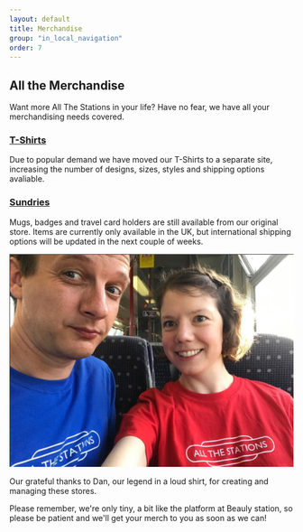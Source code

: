 ```yaml
---
layout: default
title: Merchandise
group: "in_local_navigation"
order: 7
---
```

## All the Merchandise

Want more All The Stations in your life? Have no fear, we have all your merchandising needs covered.

### <a href="http://stores.clothes2order.com/dztzstore/all-the-stations/">T-Shirts</a>

Due to popular demand we have moved our T-Shirts to a separate site, 
increasing the number of designs, sizes, styles and shipping options avaliable.

### <a href="https://www.freewebstore.org/allthestationsmerch">Sundries</a>

Mugs, badges and travel card holders are still available from our original store. Items are currently only available in the UK, but international shipping options will be updated in the next couple of weeks.

<img src="/static/images/uploads/All The Stations tshirts.png" alt="Geoff &amp; Vicky presenting T-Shirts"/>

Our grateful thanks to Dan, our legend in a loud shirt, for creating and managing these stores. 

Please remember, we're only tiny, a bit like the platform at Beauly station, so please be patient and we'll get your merch to you as soon as we can!